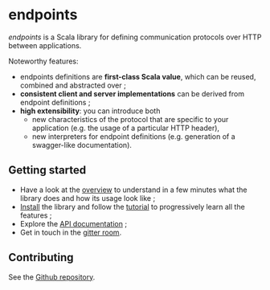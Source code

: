 endpoints
=========

*endpoints* is a Scala library for defining communication protocols over HTTP between
applications.

Noteworthy features:

- endpoints definitions are **first-class Scala value**, which can be reused,
  combined and abstracted over ;
- **consistent client and server implementations** can be derived from endpoint definitions ;
- **high extensibility**: you can introduce both
  - new characteristics of the protocol that are specific to your application (e.g. the usage
    of a particular HTTP header),
  - new interpreters for endpoint definitions (e.g. generation of a swagger-like documentation).

## Getting started

- Have a look at the [overview](overview.md) to understand in a few minutes what
  the library does and how its usage look like ;
- [Install](installation.md) the library and follow the
  [tutorial](tutorial.md) to progressively learn all the features ;
- Explore the [API documentation](api:endpoints.algebra.package) ;
- Get in touch in the [gitter room](https://gitter.im/julienrf/endpoints).

## Contributing

See the [Github repository](https://github.com/julienrf/endpoints).